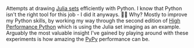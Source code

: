 Attempts at drawing [Julia sets][Julia] efficiently with Python. I know that Python isn't the right tool for this job - I did it anyways. 😵‍💫 Why? Mostly to improve my Python skills, by working my way through the second edition of [High Performance Python][HPP] which is using the Julia set imaging as an example. Arguably the most valuable insight I've gained by playing around with these experiments is how amazing the [PyPy][PyPy] performance can be.

 [Julia]:https://en.wikipedia.org/wiki/Julia_set
 [HPP]:https://www.oreilly.com/library/view/high-performance-python/9781492055013/
 [PyPy]:https://www.pypy.org
